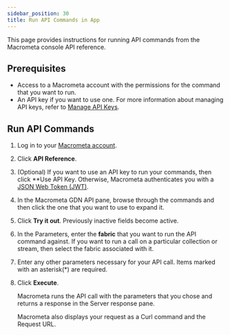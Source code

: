 ```yaml
---
sidebar_position: 30
title: Run API Commands in App
---
```


This page provides instructions for running API commands from the Macrometa console API reference.

## Prerequisites

- Access to a Macrometa account with the permissions for the command that you want to run.
- An API key if you want to use one. For more information about managing API keys, refer to [Manage API Keys](../account-management/api-keys/index).

## Run API Commands

1. Log in to your [Macrometa account](https://auth-play.macrometa.io/).
1. Click **API Reference**.
1. (Optional) If you want to use an API key to run your commands, then click **Use API Key. Otherwise, Macrometa authenticates you with a [JSON Web Token (JWT)](../account-management/auth/jwts).
1. In the Macrometa GDN API pane, browse through the commands and then click the one that you want to use to expand it.
1. Click **Try it out**. Previously inactive fields become active.
1. In the Parameters, enter the **fabric** that you want to run the API command against. If you want to run a call on a particular collection or stream, then select the fabric associated with it.
1. Enter any other parameters necessary for your API call. Items marked with an asterisk(*) are required.
1. Click **Execute**.

   Macrometa runs the API call with the parameters that you chose and returns a response in the Server response pane.

   Macrometa also displays your request as a Curl command and the Request URL.
